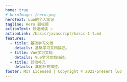 ```yaml
---
home: true
# heroImage: /hero.png
heroText: Luo的个人笔记
tagline: Hero 副标题
actionText: 快速阅读 →
actionLink: /basic/javascript/basic-1-1.md
features:
  - title: 基础学习文档
    details: 基础学习文档描述。
  - title: Vue学习文档
    details: Vue学习文档描述。
  - title: 其他补充
    details: 其他补充描述。
footer: MIT Licensed | Copyright © 2021-present luo
---
```

